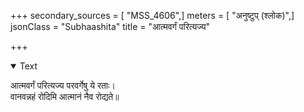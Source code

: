+++
secondary_sources = [ "MSS_4606",]
meters = [ "अनुष्टुप् (श्लोक)",]
jsonClass = "Subhaashita"
title = "आत्मवर्गं परित्यज्य"

+++

<details open><summary>Text</summary>

आत्मवर्गं परित्यज्य परवर्गेषु ये रताः।  
वानवन्नहं रोदिमि आत्मानं नैव रोद्यते॥
</details>
